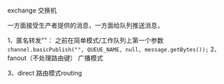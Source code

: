 exchange 交换机

一方面接受生产者提供的消息，一方面给队列推送消息，

1、匿名转发""：
之前在简单模式/工作队列上第一个参数
`channel.basicPublish("", QUEUE_NAME, null, message.getBytes());`
2、fanout（不处理路由键） 广播模式

3、direct 路由模式routing